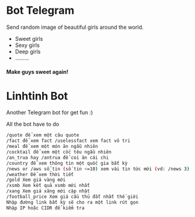 # Bot Telegram

Send random image of beautiful girls around the world.

  - Sweet girls
  - Sexy girls
  - Deep girls
  - .........

#### Make guys sweet again!

# Linhtinh Bot

Another Telegram bot for get fun :)

All the bot have to do

```bash
/quote để xem một câu quote
/fact để xem fact /uselessfact xem fact vô tri
/meal để xem một món ăn ngẫu nhiên
/cocktail để xem một cốc têu ngẫu nhiên
/an_trua hay /antrua để coi ăn cái chi
/country để xem thông tin một quốc gia bất kỳ
/news or /aws số_tin (số tin <=10) xem vài tin tức mới (vd: /news 3)
/weather Để xem thời tiết
/gold Xem giá vàng mới
/xsmb Xem kết quả xsmb mới nhất
/xang Xem giá xăng mới cập nhật
/football_price Xem giá cầu thủ đắt nhất thế giới
Nhập đường link bất kỳ sẽ cho ra một link rút gọn
Nhập IP hoặc CIDR để kiểm tra
```
